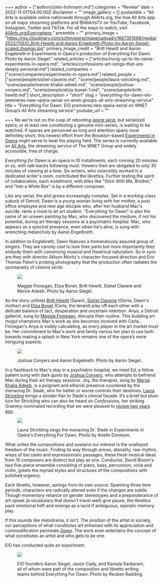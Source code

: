 +++
author = ["authors/john-hohmann.md"]
categories = "Review"
date = 2022-11-01T04:00:00Z
disclaimer = ""
image_gallery = []
postamble = "All Arts is available online nationwide through AllArts.org, the free All Arts app on all major streaming platforms and @AllArtsTV on YouTube, Facebook, Instagram, Twitter and TikTok. For all the ways to watch, visit [AllArts.org/Everywhere](https://www.allarts.org/everywhere/)."
preamble = ""
primary_image = "https://res.cloudinary.com/schmopera/image/upload/v1667351068/media/2022/11/EiO_Britt-Hewitt-and-Aaron-Engebreth-Photo-by-Aaron-Siegel-scaled_thqmgp.jpg"
primary_image_credit = "Britt Hewitt and Aaron Engebreth in Experiments in Opera's production of Everything For Dawn. Photo by Aaron Siegel."
related_articles = ["articles/living-up-to-its-name-experiments-in-opera.md", "articles/confessions-art-songs-that-are-deeply-personal.md"]
related_companies = ["scene/companies/experiments-in-opera.md"]
related_people = ["scene/people/sishel-claverie.md", "scene/people/laura-strickling.md", "scene/people/meroe-khalia-adeeb.md", "scene/people/joshua-conyers.md", "scene/people/eliza-bonet-1.md", "scene/people/britt-hewitt.md"]
short_description = "short"
slug = "everything-for-dawn-eio-premieres-new-opera-serial-on-wnet-groups-all-arts-streaming-service"
title = "Everything For Dawn: EiO premieres new opera-serial on WNET Group’s All Arts streaming service"
youtube_url = ""

+++
No we're not on the cusp of rebooting [_opera seria_](https://en.wikipedia.org/wiki/Opera_seria), but serialized opera, or at least one constituting a genuine mini-series, is waiting to be watched. If operas are perceived as long and attention spans most definitely short, this newest effort from the Brooklyn-based [Experiments in Opera](/scene/companies/experiements-in-opera/) might serve to level the playing field. The series is currently available on [All Arts](https://www.allarts.org/programs/everything-for-dawn/), the streaming service of The WNET Group and widely accessible, free of charge.

_Everything for Dawn_ is an opera in 10 installments, each running 20 minutes or so, with talk-backs following most. Viewers then are obligated to only 30 minutes of viewing at a time. Six writers, who ostensibly worked in a dedicated writer's room, contributed the librettos. Further testing the spirit of collaboration, each installment, with titles like "Stick With Me, Brother," and "Into a White Box" is by a different composer.

Like any serial, the plot grows increasingly complex. Set in a working-class suburb of Detroit, Dawn is a young woman living with her mother, a post office employee and new age disciple who, after her husband Mac's suicide, rents a room to an art student. "Everything for Dawn" is also the name of an unseen painting by Mac, who discovered the medium, if not his potential, during art therapy sessions at a psychiatric hospital. Mac, who appears as a spectral presence, even when he's alive, is sung with wrenching melancholy by Aaron Engelbreth.

In addition to Englebreth, Dawn features a tremendously assured group of singers. They are cannily cast to look their parts but more importantly they embody them with convincing musical and theatrical naturalism. So in sync are they with director Allison Moritz's character-focused direction and Eric Thomas Paton's probing photography that the production often radiates the spontaneity of _cinéma vérité_.

<figure data-type="image">

![](https://res.cloudinary.com/schmopera/image/upload/v1667351436/media/2022/11/EiO_Maggie-Finnegan-Eliza-Bonet-Britt-Hewitt-Sishel-Clavere-Meroe-Adeeb-Photo-by-Aaron-Siegel-scaled_fzlodq.jpg)

<figcaption>Maggie Finnegan, Eliza Bonet, Britt Hewitt, Sishel Clavere and Meroe Adeeb. Photo by Aaron Siegel.</figcaption>  
</figure>

As the story unfolds [Britt Hewitt](/scene/people/britt-hewitt/) (Dawn), [Sishel Claverie](/scene/people/sishel-claverie/) (Gloria, Dawn's mother) and [Eliza Bonet](/scene/people/eliza-bonet/) (Carla, the tenant) play off each other with a delicate balance of tact, desperation and uncertain intention. Anya, a Detroit gallerist, sung by [Maggie Finnegan](/scene/people/maggie-finnegan/), disrupts their routine. This budding art mogul champions Mac's work as she becomes involved with Carla. Finnegan's Anya is visibly calculating, as every player in the art market must be. Her commitment to Mac's work and family versus her plan to use both towards making a splash in New York remains one of the opera’s more intriguing aspects.

<figure data-type="image">

![](https://res.cloudinary.com/schmopera/image/upload/v1667351470/media/2022/11/EiO_Joshua-Conyers-and-Aaron-Engebreth-Photo-by-Aaron-Siegel-scaled_aidtko.jpg)

<figcaption>Joshua Conyers and Aaron Engebreth. Photo by Aaron Siegel.</figcaption>  
</figure>

In a flashback to Mac's stay in a psychiatric hospital, we meet Ed, a fellow patient sung with dark gusto by [Joshua Conyers](/scene/people/joshua-conyers/), who attempts to befriend Mac during their art therapy sessions. Joy, the therapist, sung by [Meroë Khalia Adeeb](/scene/people/meroe-khalia-adeeb/), is a poignant and etherial presence countered by the menacing Dr. Slade, who for better or worse controls their destinies. [Laura Strickling](/scene/people/laura-strickling/) brings a sinister flair to Slade's clinical façade. It’s a brief but plum turn for Strickling who can also be heard on _Confessions_, her striking Grammy-nominated recording that we were pleased to [review two years ago](/confessions-art-songs-that-are-deeply-personal/).

<figure data-type="image">

![](https://res.cloudinary.com/schmopera/image/upload/v1667351519/media/2022/11/EiO_Strickling_lrf7sb.jpg)

<figcaption>Laura Strickling sings the menacing Dr. Slade in Experiments in Opera's Everything For Dawn. Photo by Arielle Doneson.</figcaption>  
</figure>

What unites the compositions and sustains our interest is the unalloyed freedom of the music. Finding its way through arioso, atonality, raw rhythm, wisps of bel canto and expressionistic passages, these fresh musical ideas from 10 composers are distinct but play as one. Conductor, David Bloom's taut five-piece ensemble consisting of piano, bass, percussion, viola and violin, greets the myriad styles and structures of the compositions with polished urgency.

Each libretto, however, springs from its own source. Spanning three time periods, characters are radically altered even if the changes are subtle. Though momentary reliance on gender stereotypes and a preponderance of art-speak (a vocabulary that doesn't travel well) give pause, the librettos pack emotional heft and emerge as a lucid if ambiguous, operatic memory play.

If this sounds like melodrama, it isn’t. The position of the artist in society, our perceptions of what constitutes art entwined with its appreciation and commodification permeate [_Dawn_](https://www.allarts.org/programs/everything-for-dawn/). The work even entertains the concept of what constitutes an artist and who gets to be one.

EiO has conducted quite an experiment.

<figure data-type="image">

![](https://res.cloudinary.com/schmopera/image/upload/v1667351543/media/2022/11/EIO-THE-DIRECTORS-FLEA-THEATER-BY-REUBEN-RADDING-6_kvs4sj.jpg)

<figcaption>EiO founders Aaron Siegel, Jason Cady, and Kamala Sankaram, all of whom were part of the composition and libretto writing teams behind Everything For Dawn. Photo by Reuben Radding.</figcaption>  
</figure>